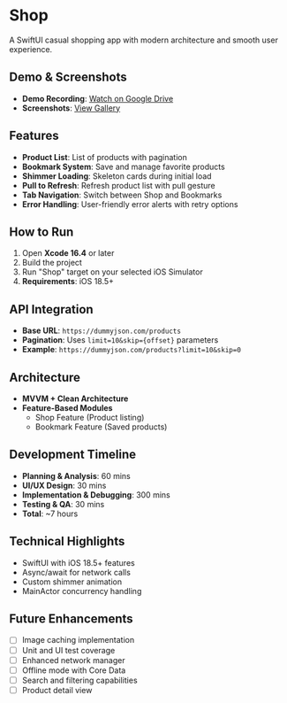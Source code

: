 # Shop
A SwiftUI casual shopping app with modern architecture and smooth user experience.

## Demo & Screenshots
- **Demo Recording**: [Watch on Google Drive](https://drive.google.com/file/d/1TMyVIiC_YrbY0k_yGK8IEo7NYS_CBGdV/view?usp=sharing)
- **Screenshots**: [View Gallery](https://drive.google.com/drive/folders/1MFwa5RmjckfKcFoongx5sGnGoxVP5Vt6?usp=sharing)

## Features
- **Product List**: List of products with pagination
- **Bookmark System**: Save and manage favorite products
- **Shimmer Loading**: Skeleton cards during initial load
- **Pull to Refresh**: Refresh product list with pull gesture
- **Tab Navigation**: Switch between Shop and Bookmarks
- **Error Handling**: User-friendly error alerts with retry options

## How to Run
1. Open **Xcode 16.4** or later
2. Build the project
3. Run "Shop" target on your selected iOS Simulator
4. **Requirements**: iOS 18.5+

## API Integration
- **Base URL**: `https://dummyjson.com/products`
- **Pagination**: Uses `limit=10&skip={offset}` parameters
- **Example**: `https://dummyjson.com/products?limit=10&skip=0`

## Architecture
- **MVVM + Clean Architecture**
- **Feature-Based Modules**
  - Shop Feature (Product listing)
  - Bookmark Feature (Saved products)

## Development Timeline
- **Planning & Analysis**: 60 mins
- **UI/UX Design**: 30 mins  
- **Implementation & Debugging**: 300 mins
- **Testing & QA**: 30 mins
- **Total**: ~7 hours

## Technical Highlights
- SwiftUI with iOS 18.5+ features
- Async/await for network calls
- Custom shimmer animation
- MainActor concurrency handling

## Future Enhancements
- [ ] Image caching implementation
- [ ] Unit and UI test coverage
- [ ] Enhanced network manager
- [ ] Offline mode with Core Data
- [ ] Search and filtering capabilities
- [ ] Product detail view
